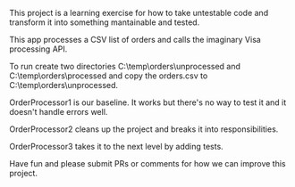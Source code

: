 This project is a learning exercise for how to take untestable code and transform it
into something mantainable and tested.

This app processes a CSV list of orders and calls the imaginary Visa processing API.

To run create two directories C:\temp\orders\unprocessed and C:\temp\orders\processed and copy the orders.csv
to C:\temp\orders\unprocessed.


OrderProcessor1 is our baseline. It works but there's no way to test it and it doesn't handle errors well.

OrderProcessor2 cleans up the project and breaks it into responsibilities.

OrderProcessor3 takes it to the next level by adding tests. 

Have fun and please submit PRs or comments for how we can improve this project. 